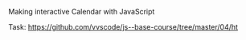 Making interactive Calendar with JavaScript

Task: https://github.com/vvscode/js--base-course/tree/master/04/ht